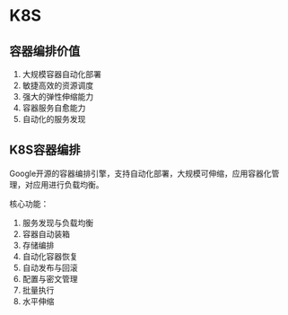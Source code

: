 # K8S

## 容器编排价值
1. 大规模容器自动化部署
2. 敏捷高效的资源调度
3. 强大的弹性伸缩能力
4. 容器服务自愈能力
5. 自动化的服务发现

## K8S容器编排

Google开源的容器编排引擎，支持自动化部署，大规模可伸缩，应用容器化管理，对应用进行负载均衡。

核心功能：
1. 服务发现与负载均衡
2. 容器自动装箱
3. 存储编排
4. 自动化容器恢复
5. 自动发布与回滚
6. 配置与密文管理
7. 批量执行
8. 水平伸缩
